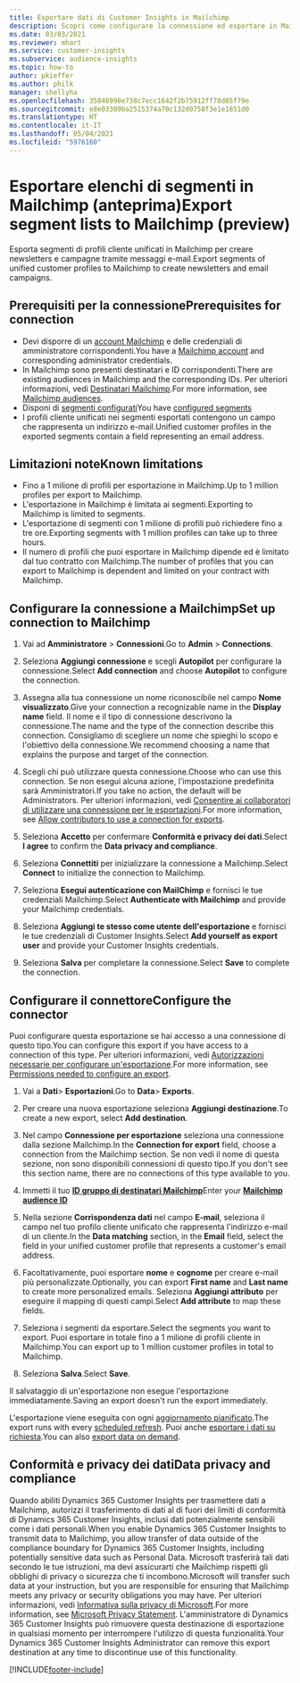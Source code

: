 ```yaml
---
title: Esportare dati di Customer Insights in Mailchimp
description: Scopri come configurare la connessione ed esportare in Mailchimp.
ms.date: 03/03/2021
ms.reviewer: mhart
ms.service: customer-insights
ms.subservice: audience-insights
ms.topic: how-to
author: pkieffer
ms.author: philk
manager: shellyha
ms.openlocfilehash: 35848998e738c7ecc1642f2b75912ff78d85f79e
ms.sourcegitcommit: e8e03309ba2515374a70c132d0758f3e1e1851d0
ms.translationtype: HT
ms.contentlocale: it-IT
ms.lasthandoff: 05/04/2021
ms.locfileid: "5976160"
---
```

# <a name="export-segment-lists-to-mailchimp-preview"></a><span data-ttu-id="0d643-103">Esportare elenchi di segmenti in Mailchimp (anteprima)</span><span class="sxs-lookup"><span data-stu-id="0d643-103">Export segment lists to Mailchimp (preview)</span></span>

<span data-ttu-id="0d643-104">Esporta segmenti di profili cliente unificati in Mailchimp per creare newsletters e campagne tramite messaggi e-mail.</span><span class="sxs-lookup"><span data-stu-id="0d643-104">Export segments of unified customer profiles to Mailchimp to create newsletters and email campaigns.</span></span>

## <a name="prerequisites-for-connection"></a><span data-ttu-id="0d643-105">Prerequisiti per la connessione</span><span class="sxs-lookup"><span data-stu-id="0d643-105">Prerequisites for connection</span></span>

-   <span data-ttu-id="0d643-106">Devi disporre di un [account Mailchimp](https://mailchimp.com/) e delle credenziali di amministratore corrispondenti.</span><span class="sxs-lookup"><span data-stu-id="0d643-106">You have a [Mailchimp account](https://mailchimp.com/) and corresponding administrator credentials.</span></span>
-   <span data-ttu-id="0d643-107">In Mailchimp sono presenti destinatari e ID corrispondenti.</span><span class="sxs-lookup"><span data-stu-id="0d643-107">There are existing audiences in Mailchimp and the corresponding IDs.</span></span> <span data-ttu-id="0d643-108">Per ulteriori informazioni, vedi [Destinatari Mailchimp](https://mailchimp.com/help/create-audience/).</span><span class="sxs-lookup"><span data-stu-id="0d643-108">For more information, see [Mailchimp audiences](https://mailchimp.com/help/create-audience/).</span></span>
-   <span data-ttu-id="0d643-109">Disponi di [segmenti configurati](segments.md)</span><span class="sxs-lookup"><span data-stu-id="0d643-109">You have [configured segments](segments.md)</span></span>
-   <span data-ttu-id="0d643-110">I profili cliente unificati nei segmenti esportati contengono un campo che rappresenta un indirizzo e-mail.</span><span class="sxs-lookup"><span data-stu-id="0d643-110">Unified customer profiles in the exported segments contain a field representing an email address.</span></span>

## <a name="known-limitations"></a><span data-ttu-id="0d643-111">Limitazioni note</span><span class="sxs-lookup"><span data-stu-id="0d643-111">Known limitations</span></span>

- <span data-ttu-id="0d643-112">Fino a 1 milione di profili per esportazione in Mailchimp.</span><span class="sxs-lookup"><span data-stu-id="0d643-112">Up to 1 million profiles per export to Mailchimp.</span></span>
- <span data-ttu-id="0d643-113">L'esportazione in Mailchimp è limitata ai segmenti.</span><span class="sxs-lookup"><span data-stu-id="0d643-113">Exporting to Mailchimp is limited to segments.</span></span>
- <span data-ttu-id="0d643-114">L'esportazione di segmenti con 1 milione di profili può richiedere fino a tre ore.</span><span class="sxs-lookup"><span data-stu-id="0d643-114">Exporting segments with 1 million profiles can take up to three hours.</span></span> 
- <span data-ttu-id="0d643-115">Il numero di profili che puoi esportare in Mailchimp dipende ed è limitato dal tuo contratto con Mailchimp.</span><span class="sxs-lookup"><span data-stu-id="0d643-115">The number of profiles that you can export to Mailchimp is dependent and limited on your contract with Mailchimp.</span></span>

## <a name="set-up-connection-to-mailchimp"></a><span data-ttu-id="0d643-116">Configurare la connessione a Mailchimp</span><span class="sxs-lookup"><span data-stu-id="0d643-116">Set up connection to Mailchimp</span></span>

1. <span data-ttu-id="0d643-117">Vai ad **Amministratore** > **Connessioni**.</span><span class="sxs-lookup"><span data-stu-id="0d643-117">Go to **Admin** > **Connections**.</span></span>

1. <span data-ttu-id="0d643-118">Seleziona **Aggiungi connessione** e scegli **Autopilot** per configurare la connessione.</span><span class="sxs-lookup"><span data-stu-id="0d643-118">Select **Add connection** and choose **Autopilot** to configure the connection.</span></span>

1. <span data-ttu-id="0d643-119">Assegna alla tua connessione un nome riconoscibile nel campo **Nome visualizzato**.</span><span class="sxs-lookup"><span data-stu-id="0d643-119">Give your connection a recognizable name in the **Display name** field.</span></span> <span data-ttu-id="0d643-120">Il nome e il tipo di connessione descrivono la connessione.</span><span class="sxs-lookup"><span data-stu-id="0d643-120">The name and the type of the connection describe this connection.</span></span> <span data-ttu-id="0d643-121">Consigliamo di scegliere un nome che spieghi lo scopo e l'obiettivo della connessione.</span><span class="sxs-lookup"><span data-stu-id="0d643-121">We recommend choosing a name that explains the purpose and target of the connection.</span></span>

1. <span data-ttu-id="0d643-122">Scegli chi può utilizzare questa connessione.</span><span class="sxs-lookup"><span data-stu-id="0d643-122">Choose who can use this connection.</span></span> <span data-ttu-id="0d643-123">Se non esegui alcuna azione, l'impostazione predefinita sarà Amministratori.</span><span class="sxs-lookup"><span data-stu-id="0d643-123">If you take no action, the default will be Administrators.</span></span> <span data-ttu-id="0d643-124">Per ulteriori informazioni, vedi [Consentire ai collaboratori di utilizzare una connessione per le esportazioni](connections.md#allow-contributors-to-use-a-connection-for-exports).</span><span class="sxs-lookup"><span data-stu-id="0d643-124">For more information, see [Allow contributors to use a connection for exports](connections.md#allow-contributors-to-use-a-connection-for-exports).</span></span>

1. <span data-ttu-id="0d643-125">Seleziona **Accetto** per confermare **Conformità e privacy dei dati**.</span><span class="sxs-lookup"><span data-stu-id="0d643-125">Select **I agree** to confirm the **Data privacy and compliance**.</span></span>

1. <span data-ttu-id="0d643-126">Seleziona **Connettiti** per inizializzare la connessione a Mailchimp.</span><span class="sxs-lookup"><span data-stu-id="0d643-126">Select **Connect** to initialize the connection to Mailchimp.</span></span>

1. <span data-ttu-id="0d643-127">Seleziona **Esegui autenticazione con MailChimp** e fornisci le tue credenziali Mailchimp.</span><span class="sxs-lookup"><span data-stu-id="0d643-127">Select **Authenticate with Mailchimp** and provide your Mailchimp credentials.</span></span>

1. <span data-ttu-id="0d643-128">Seleziona **Aggiungi te stesso come utente dell'esportazione** e fornisci le tue credenziali di Customer Insights.</span><span class="sxs-lookup"><span data-stu-id="0d643-128">Select **Add yourself as export user** and provide your Customer Insights credentials.</span></span>

1. <span data-ttu-id="0d643-129">Seleziona **Salva** per completare la connessione.</span><span class="sxs-lookup"><span data-stu-id="0d643-129">Select **Save** to complete the connection.</span></span> 

## <a name="configure-the-connector"></a><span data-ttu-id="0d643-130">Configurare il connettore</span><span class="sxs-lookup"><span data-stu-id="0d643-130">Configure the connector</span></span>

<span data-ttu-id="0d643-131">Puoi configurare questa esportazione se hai accesso a una connessione di questo tipo.</span><span class="sxs-lookup"><span data-stu-id="0d643-131">You can configure this export if you have access to a connection of this type.</span></span> <span data-ttu-id="0d643-132">Per ulteriori informazioni, vedi [Autorizzazioni necessarie per configurare un'esportazione](export-destinations.md#set-up-a-new-export).</span><span class="sxs-lookup"><span data-stu-id="0d643-132">For more information, see [Permissions needed to configure an export](export-destinations.md#set-up-a-new-export).</span></span>

1. <span data-ttu-id="0d643-133">Vai a **Dati**> **Esportazioni**.</span><span class="sxs-lookup"><span data-stu-id="0d643-133">Go to **Data**> **Exports**.</span></span>

1. <span data-ttu-id="0d643-134">Per creare una nuova esportazione seleziona **Aggiungi destinazione**.</span><span class="sxs-lookup"><span data-stu-id="0d643-134">To create a new export, select **Add destination**.</span></span>

1. <span data-ttu-id="0d643-135">Nel campo **Connessione per esportazione** seleziona una connessione dalla sezione Mailchimp.</span><span class="sxs-lookup"><span data-stu-id="0d643-135">In the **Connection for export** field, choose a connection from the Mailchimp section.</span></span> <span data-ttu-id="0d643-136">Se non vedi il nome di questa sezione, non sono disponibili connessioni di questo tipo.</span><span class="sxs-lookup"><span data-stu-id="0d643-136">If you don't see this section name, there are no connections of this type available to you.</span></span>

1. <span data-ttu-id="0d643-137">Immetti il tuo **[ID gruppo di destinatari Mailchimp](https://mailchimp.com/help/find-audience-id/)**</span><span class="sxs-lookup"><span data-stu-id="0d643-137">Enter your **[Mailchimp audience ID](https://mailchimp.com/help/find-audience-id/)**</span></span>

3. <span data-ttu-id="0d643-138">Nella sezione **Corrispondenza dati** nel campo **E-mail**, seleziona il campo nel tuo profilo cliente unificato che rappresenta l'indirizzo e-mail di un cliente.</span><span class="sxs-lookup"><span data-stu-id="0d643-138">In the **Data matching** section, in the **Email** field, select the field in your unified customer profile that represents a customer's email address.</span></span> 

1. <span data-ttu-id="0d643-139">Facoltativamente, puoi esportare **nome** e **cognome** per creare e-mail più personalizzate.</span><span class="sxs-lookup"><span data-stu-id="0d643-139">Optionally, you can export **First name** and **Last name** to create more personalized emails.</span></span> <span data-ttu-id="0d643-140">Seleziona **Aggiungi attributo** per eseguire il mapping di questi campi.</span><span class="sxs-lookup"><span data-stu-id="0d643-140">Select **Add attribute** to map these fields.</span></span>

1. <span data-ttu-id="0d643-141">Seleziona i segmenti da esportare.</span><span class="sxs-lookup"><span data-stu-id="0d643-141">Select the segments you want to export.</span></span> <span data-ttu-id="0d643-142">Puoi esportare in totale fino a 1 milione di profili cliente in Mailchimp.</span><span class="sxs-lookup"><span data-stu-id="0d643-142">You can export up to 1 million customer profiles in total to Mailchimp.</span></span>

1. <span data-ttu-id="0d643-143">Seleziona **Salva**.</span><span class="sxs-lookup"><span data-stu-id="0d643-143">Select **Save**.</span></span>

<span data-ttu-id="0d643-144">Il salvataggio di un'esportazione non esegue l'esportazione immediatamente.</span><span class="sxs-lookup"><span data-stu-id="0d643-144">Saving an export doesn't run the export immediately.</span></span>

<span data-ttu-id="0d643-145">L'esportazione viene eseguita con ogni [aggiornamento pianificato](system.md#schedule-tab).</span><span class="sxs-lookup"><span data-stu-id="0d643-145">The export runs with every [scheduled refresh](system.md#schedule-tab).</span></span> <span data-ttu-id="0d643-146">Puoi anche [esportare i dati su richiesta](export-destinations.md#run-exports-on-demand).</span><span class="sxs-lookup"><span data-stu-id="0d643-146">You can also [export data on demand](export-destinations.md#run-exports-on-demand).</span></span> 

## <a name="data-privacy-and-compliance"></a><span data-ttu-id="0d643-147">Conformità e privacy dei dati</span><span class="sxs-lookup"><span data-stu-id="0d643-147">Data privacy and compliance</span></span>

<span data-ttu-id="0d643-148">Quando abiliti Dynamics 365 Customer Insights per trasmettere dati a Mailchimp, autorizzi il trasferimento di dati al di fuori dei limiti di conformità di Dynamics 365 Customer Insights, inclusi dati potenzialmente sensibili come i dati personali.</span><span class="sxs-lookup"><span data-stu-id="0d643-148">When you enable Dynamics 365 Customer Insights to transmit data to Mailchimp, you allow transfer of data outside of the compliance boundary for Dynamics 365 Customer Insights, including potentially sensitive data such as Personal Data.</span></span> <span data-ttu-id="0d643-149">Microsoft trasferirà tali dati secondo le tue istruzioni, ma devi assicurarti che Mailchimp rispetti gli obblighi di privacy o sicurezza che ti incombono.</span><span class="sxs-lookup"><span data-stu-id="0d643-149">Microsoft will transfer such data at your instruction, but you are responsible for ensuring that Mailchimp meets any privacy or security obligations you may have.</span></span> <span data-ttu-id="0d643-150">Per ulteriori informazioni, vedi [Informativa sulla privacy di Microsoft](https://go.microsoft.com/fwlink/?linkid=396732).</span><span class="sxs-lookup"><span data-stu-id="0d643-150">For more information, see [Microsoft Privacy Statement](https://go.microsoft.com/fwlink/?linkid=396732).</span></span>
<span data-ttu-id="0d643-151">L'amministratore di Dynamics 365 Customer Insights può rimuovere questa destinazione di esportazione in qualsiasi momento per interrompere l'utilizzo di questa funzionalità.</span><span class="sxs-lookup"><span data-stu-id="0d643-151">Your Dynamics 365 Customer Insights Administrator can remove this export destination at any time to discontinue use of this functionality.</span></span>

[!INCLUDE[footer-include](../includes/footer-banner.md)]

